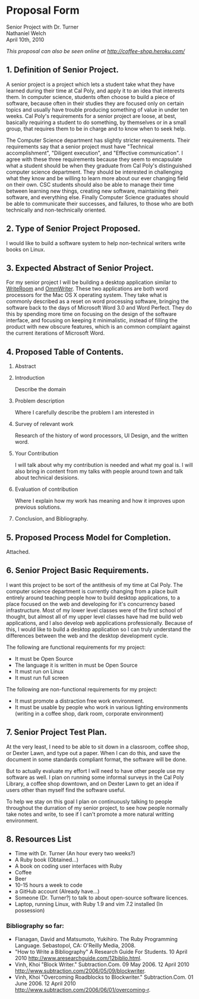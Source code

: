 # Proposal Form

Senior Project with Dr. Turner  
Nathaniel Welch  
April 10th, 2010  

_This proposal can also be seen online at <http://coffee-shop.heroku.com/>_

## 1. Definition of Senior Project.
 
A senior project is a project which lets a student take what they have learned
during their time at Cal Poly, and apply it to an idea that interests them. In
computer science, students often choose to build a piece of software, because
often in their studies they are focused only on certain topics and usually have
trouble producing something of value in under ten weeks. Cal Poly's
requirements for a senior project are loose, at best, basically requiring a
student to do something, by themselves or in a small group, that requires them
to be in charge and to know when to seek help.

The Computer Science department has slightly stricter requirements. Their
requirements say that a senior project must have "Technical accomplishment",
"Diligent execution", and "Effective communication". I agree with these three
requirements because they seem to encapsulate what a student should be when
they graduate from Cal Poly's distinguished computer science department. They
should be interested in challenging what they know and be willing to learn more
about our ever changing field on their own. CSC students should also be able to
manage their time between learning new things, creating new software,
maintaining their software, and everything else. Finally Computer Science
graduates should be able to communicate their successes, and failures, to those
who are both technically and non-technically oriented.

## 2. Type of Senior Project Proposed.
 
I would like to build a software system to help non-technical writers write
books on Linux.

## 3. Expected Abstract of Senior Project.

For my senior project I will be building a desktop application similar to
[WriteRoom][writeroom] and [OmmWriter][ommwriter]. These two applications are
both word processors for the Mac OS X operating system. They take what is
commonly described as a reset on word processing software, bringing the
software back to the days of Microsoft Word 3.0 and Word Perfect. They do this
by spending more time on focusing on the design of the software interface, and
focusing on keeping it minimalistic, instead of filling the product with new
obscure features, which is an common complaint against the current iterations
of Microsoft Word.

## 4. Proposed Table of Contents.

 1. Abstract
 2. Introduction
 
    Describe the domain
 
 3. Problem description
 
    Where I carefully describe the problem I am interested in
 
 4. Survey of relevant work
 
    Research of the history of word processors, UI Design, and the written word.
 
 5. Your Contribution

    I will talk about why my contribution is needed and what my goal is. I will
    also bring in content from my talks with people around town and talk about
    technical desisions.
 
 6. Evaluation of contribution
 
    Where I explain how my work has meaning and how it improves upon previous
    solutions.

 7. Conclusion, and Bibliography.
 
## 5. Proposed Process Model for Completion.

Attached.

## 6. Senior Project Basic Requirements.

 I want this project to be sort of the antithesis of my time at Cal Poly. The
 computer science department is currently changing from a place built entirely
 around teaching people how to build desktop applications, to a place focused
 on the web and developing for it's concurrency based infrastructure. Most of
 my lower level classes were of the first school of thought, but almost all of
 my upper level classes have had me build web applications, and I also develop
 web applications professionally. Because of this, I would like to build a
 desktop application so I can truly understand the differences between the web
 and the desktop development cycle.

 The following are functional requirements for my project:

 * It must be Open Source
 * The language it is written in must be Open Source
 * It must run on Linux
 * It must run full screen

The following are non-functional requirements for my project:

 * It must promote a distraction free work environment.
 * It must be usable by people who work in various lighting environments (writing in a coffee shop, dark room, corporate environment)

## 7. Senior Project Test Plan.

At the very least, I need to be able to sit down in a classroom, coffee shop,
or Dexter Lawn, and type out a paper. When I can do this, and save the document
in some standards compliant format, the software will be done. 

But to actually evaluate my effort I will need to have other people use my
software as well. I plan on running some informal surveys in the Cal Poly
Library, a coffee shop downtown, and on Dexter Lawn to get an idea if users
other than myself find the software useful.

To help we stay on this goal I plan on continuously talking to people
throughout the durration of my senior project, to see how people normally take
notes and write, to see if I can't promote a more natural writting environment.

## 8. Resources List

 * Time with Dr. Turner (An hour every two weeks?)
 * A Ruby book (Obtained...)
 * A book on coding user interfaces with Ruby
 * Coffee
 * Beer
 * 10-15 hours a week to code
 * a GitHub account (Already have...)
 * Someone (Dr. Turner?) to talk to about open-source software licences.
 * Laptop, running Linux, with Ruby 1.9 and vim 7.2 installed (In possession)

### Bibliography so far:

 * Flanagan, David and Matsumoto, Yukihiro. The Ruby Programming Language. Sebastopol, CA: O'Reilly Media, 2008.
 * "How to Write a Bibliography" A Research Guide For Students. 10 April 2010 <http://www.aresearchguide.com/12biblio.html>.
 * Vinh, Khoi "Block Writer." Subtraction.Com. 09 May 2006. 12 April 2010 <http://www.subtraction.com/2006/05/09/blockwriter>.
 * Vinh, Khoi "Overcoming Roadblocks to Blockwriter." Subtraction.Com. 01 June 2006. 12 April 2010 <http://www.subtraction.com/2006/06/01/overcoming-r>.

 [writeroom]: http://www.hogbaysoftware.com/products/writeroom
 [ommwriter]: http://www.ommwriter.com/

